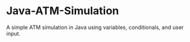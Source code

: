 # Java-ATM-Simulation
A simple ATM simulation in Java using variables, conditionals, and user input.
